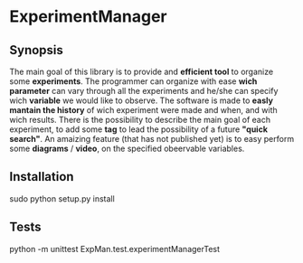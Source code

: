 # ExperimentManager

## Synopsis

The main goal of this library is to provide and **efficient tool** to organize some **experiments**. The programmer can  organize with ease **wich parameter** can vary through all the experiments and he/she can specify wich **variable** we would like to observe.
The software is made to **easly mantain the history** of wich experiment were made and when, and with wich results. There is the possibility to describe the main goal of each experiment, to add some **tag** to lead the possibility of a future **"quick search"**.
An amaizing feature (that has not published yet) is to easy perform some **diagrams** / **video**, on the specified obeervable variables.


## Installation

sudo python setup.py install

## Tests

python -m unittest ExpMan.test.experimentManagerTest
